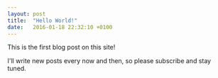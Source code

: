 ```yaml
---
layout: post
title:  "Hello World!"
date:   2016-01-18 22:32:10 +0100
---
```

This is the first blog post on this site!

I'll write new posts every now and then, so please subscribe and stay tuned.
